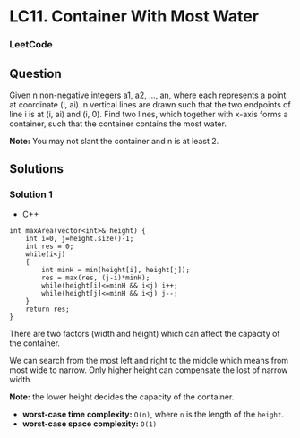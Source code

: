 # LC11. Container With Most Water

### LeetCode

## Question

Given n non-negative integers a1, a2, ..., an, where each represents a point at coordinate (i, ai). n vertical lines are drawn such that the two endpoints of line i is at (i, ai) and (i, 0). Find two lines, which together with x-axis forms a container, such that the container contains the most water.

**Note:** You may not slant the container and n is at least 2.

## Solutions
 
### Solution 1

* C++
```
int maxArea(vector<int>& height) {
    int i=0, j=height.size()-1;
    int res = 0;
    while(i<j)
    {
        int minH = min(height[i], height[j]);
        res = max(res, (j-i)*minH);
        while(height[i]<=minH && i<j) i++;
        while(height[j]<=minH && i<j) j--;
    }
    return res;
}
```

There are two factors (width and height) which can affect the capacity of the container.

We can search from the most left and right to the middle which means from most wide to narrow. Only higher height can compensate the lost of narrow width.

**Note:** the lower height decides the capacity of the container. 

* **worst-case time complexity:** `O(n)`, where `n` is the length of the `height`.
* **worst-case space complexity:** `O(1)`